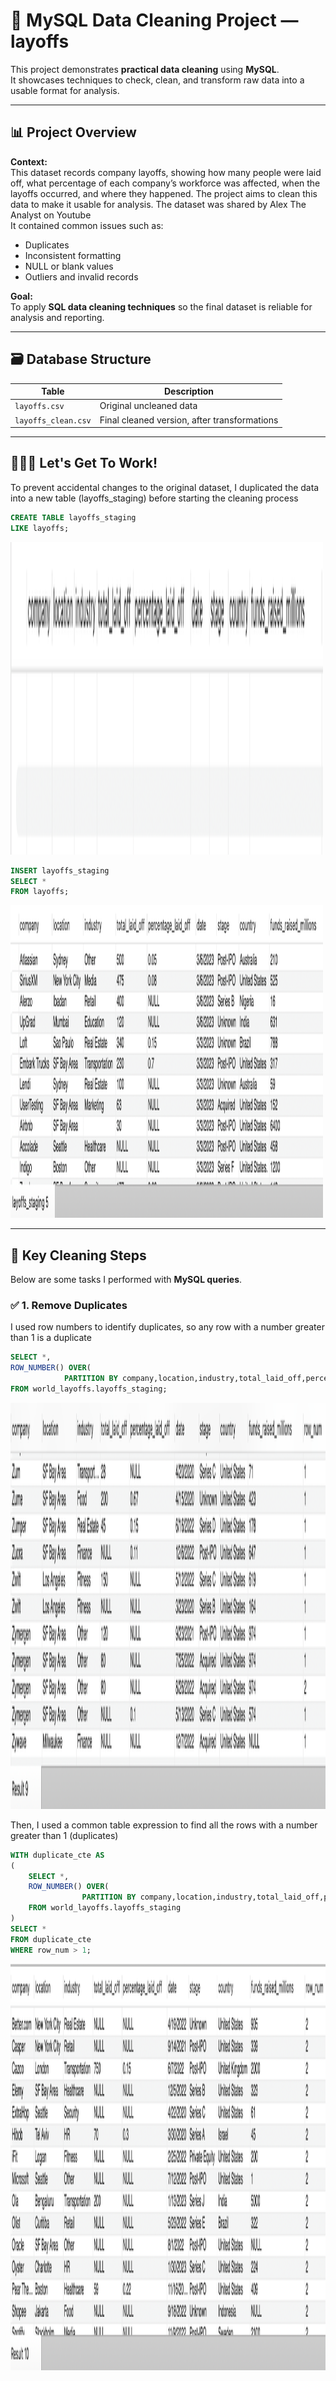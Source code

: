 # 🧹 MySQL Data Cleaning Project — layoffs

This project demonstrates **practical data cleaning** using **MySQL**.  
It showcases techniques to check, clean, and transform raw data into a usable format for analysis.

---

## 📊 **Project Overview**

**Context:**  
This dataset records company layoffs, showing how many people were laid off, what percentage of each company’s workforce was affected, when the layoffs occurred, and where they happened. The project aims to clean this data to make it usable for analysis. The dataset was shared by Alex The Analyst on Youtube  
It contained common issues such as:
- Duplicates
- Inconsistent formatting
- NULL or blank values
- Outliers and invalid records

**Goal:**  
To apply **SQL data cleaning techniques** so the final dataset is reliable for analysis and reporting.

---

## 🗃️ **Database Structure**

| Table         | Description                                      |
|---------------|--------------------------------------------------|
| `layoffs.csv`    | Original uncleaned data                          |
| `layoffs_clean.csv`| Final cleaned version, after transformations     |

---
## 👷🏼‍♀️ **Let's Get To Work!**
   To prevent accidental changes to the original dataset, I duplicated the data into a new table (layoffs_staging) before starting the cleaning process

```sql
CREATE TABLE layoffs_staging
LIKE layoffs;
```
<img src="docs/layoffsStaging1.png" alt="layoffsStagingtable1" width="500" height="500">

```sql
INSERT layoffs_staging
SELECT *
FROM layoffs;
```
<img src="docs/layoffsStaging2.png" alt="layoffsStagingtable2" width="500" height="500">

---
## 🧹 **Key Cleaning Steps**

Below are some tasks I performed with **MySQL queries**.

### ✅ 1. Remove Duplicates
I used row numbers to identify duplicates, so any row with a number greater than 1 is a duplicate
```sql
SELECT *,
ROW_NUMBER() OVER(
			PARTITION BY company,location,industry,total_laid_off,percentage_laid_off,'date',stage,country,funds_raised_millions) as row_num
FROM world_layoffs.layoffs_staging;
```
<img src="docs/rowNum.png" alt="assigning row numbers" width="650" height="650">

Then, I used a common table expression to find all the rows with a number greater than 1 (duplicates)
```sql
WITH duplicate_cte AS
(
	SELECT *,
	ROW_NUMBER() OVER(
				PARTITION BY company,location,industry,total_laid_off,percentage_laid_off,'date',stage,country,funds_raised_millions) as row_num
	FROM world_layoffs.layoffs_staging
)
SELECT *
FROM duplicate_cte
WHERE row_num > 1;
```
<img src="docs/rowNum2.png" alt="duplicate rows" width="650" height="650">
